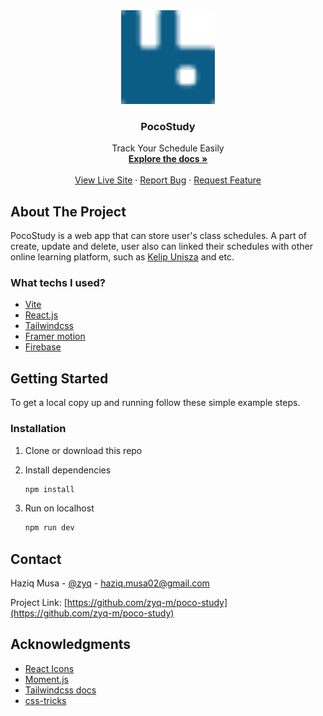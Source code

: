 <div align="center">
  <img width="150px" height="auto" src="src/assets/logo.svg"/>
  
  <h3>PocoStudy</h3>
  
  <p>
    Track Your Schedule Easily
    <br />
    <a href="https://github.com/zyq-m/poco-study"><strong>Explore the docs »</strong></a>
    <br />
    <br />
    <a href="https://pocostudy.dev/">View Live Site</a>
    ·
    <a href="https://github.com/zyq-m/poco-study/issues">Report Bug</a>
    ·
    <a href="https://github.com/zyq-m/poco-study/issues">Request Feature</a>
  </p>
</div>

## About The Project

PocoStudy is a web app that can store user's class schedules. A part of create, update and delete, user also can linked their schedules with other online learning platform, such as [Kelip Unisza](https://kelipfik.unisza.edu.my/login/index.php) and etc.

### What techs I used?

* [Vite](https://vitejs.dev/)
* [React.js](https://reactjs.org/)
* [Tailwindcss](https://tailwindcss.com/)
* [Framer motion](https://www.framer.com/motion/)
* [Firebase](https://firebase.google.com/)

## Getting Started

To get a local copy up and running follow these simple example steps.

### Installation

1. Clone or download this repo
2. Install dependencies

   ```sh
   npm install
   ```
   
3. Run on localhost
   
   ```sh
   npm run dev
   ```

## Contact

Haziq Musa - [@zyq](https://twitter.com/zyq__m) - haziq.musa02@gmail.com

Project Link: [https://github.com/zyq-m/poco-study](https://github.com/zyq-m/poco-study)

## Acknowledgments

* [React Icons](https://react-icons.github.io/react-icons/search)
* [Moment.js](https://momentjs.com/)
* [Tailwindcss docs](https://tailwindcss.com/docs/installation)
* [css-tricks](https://css-tricks.com/)


